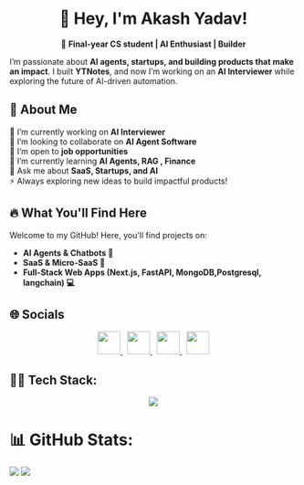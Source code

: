 <div align="center">

# 👋 Hey, I'm Akash Yadav!  

🚀 **Final-year CS student | AI Enthusiast | Builder**  

</div>

I’m passionate about **AI agents, startups, and building products that make an impact**. I built **YTNotes**, and now I’m working on an **AI Interviewer** while exploring the future of AI-driven automation.  


## 💫 About Me  
🔭 I’m currently working on **AI Interviewer**  
👯 I’m looking to collaborate on **AI Agent Software**  
🤝 I’m open to **job opportunities**  
🌱 I’m currently learning **AI Agents, RAG , Finance**  
💬 Ask me about **SaaS, Startups, and AI**  
⚡ Always exploring new ideas to build impactful products!  

## 🔥 What You'll Find Here  
Welcome to my GitHub! Here, you'll find projects on:  
- **AI Agents & Chatbots 🤖**  
- **SaaS & Micro-SaaS 🚀**  
- **Full-Stack Web Apps (Next.js, FastAPI, MongoDB,Postgresql, langchain) 💻**  


## 🌐 Socials  

<p align="center">
  <a href="mailto:imakashy00@gmail.com">
    <img src="https://skillicons.dev/icons?i=gmail" height="40" /> 
  </a>&nbsp;
  <a href="https://x.com/imakashy00">
    <img src="https://skillicons.dev/icons?i=twitter" height="40" />
  </a>&nbsp;
  <a href="https://linkedin.com/in/imakashy00">
    <img src="https://skillicons.dev/icons?i=linkedin" height="40" />
  </a>&nbsp;
  <a href="https://instagram.com/imakashy00">
    <img src="https://skillicons.dev/icons?i=instagram" height="40" />
  </a>
</p>


## 👨‍💻 Tech Stack:
 <p align="center">
  <a href="https://skillicons.dev">
    <img src="https://skillicons.dev/icons?i=python,fastapi,typescript,react,nextjs,postgresql,mongodb,git,docker,linux" />
  </a>
</p>
  


# 📊 GitHub Stats:
<!--
![](https://github-readme-stats.vercel.app/api?username=imakashy00&theme=dark&hide_border=true&include_all_commits=true&count_private=true)<br/> -->
![](https://nirzak-streak-stats.vercel.app/?user=imakashy00&theme=transparent&hide_border=true)
![](https://github-readme-stats.vercel.app/api/top-langs/?username=imakashy00&theme=transparent&hide_border=true&include_all_commits=true&count_private=true&layout=compact)
<!--
## 🏆 GitHub Trophies
![](https://github-profile-trophy.vercel.app/?username=imakashy00&theme=onedark&no-frame=true&no-bg=false&margin-w=4)

### ✍️ Quote
![](https://quotes-github-readme.vercel.app/api?type=horizontal&theme=dark)

### 🔝 Top Contributed Repo
![](https://github-contributor-stats.vercel.app/api?username=imakashy00&limit=5&theme=dark&combine_all_yearly_contributions=true)

---
[![](https://visitcount.itsvg.in/api?id=imakashy00&icon=0&color=0)](https://visitcount.itsvg.in)
-->
